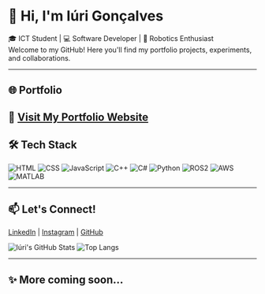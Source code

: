 # 👋 Hi, I'm Iúri Gonçalves

🎓 ICT Student | 💻 Software Developer | 🤖 Robotics Enthusiast  
Welcome to my GitHub! Here you'll find my portfolio projects, experiments, and collaborations.

---

## 🌐 Portfolio
🔗 [Visit My Portfolio Website](https://jmti10.github.io/Portfolio)
---

## 🛠 Tech Stack

![HTML](https://img.shields.io/badge/-HTML5-E34F26?style=flat&logo=html5&logoColor=white)
![CSS](https://img.shields.io/badge/-CSS3-1572B6?style=flat&logo=css3)
![JavaScript](https://img.shields.io/badge/-JavaScript-F7DF1E?style=flat&logo=javascript&logoColor=black)
![C++](https://img.shields.io/badge/-C++-00599C?style=flat&logo=c%2B%2B&logoColor=white)
![C#](https://img.shields.io/badge/-C%23-239120?style=flat&logo=c-sharp&logoColor=white)
![Python](https://img.shields.io/badge/-Python-3776AB?style=flat&logo=python&logoColor=white)
![ROS2](https://img.shields.io/badge/-ROS2-22314E?style=flat&logo=ros&logoColor=white)
![AWS](https://img.shields.io/badge/-AWS-232F3E?style=flat&logo=amazonaws&logoColor=white)
![MATLAB](https://img.shields.io/badge/-MATLAB-0076A8?style=flat&logo=Mathworks&logoColor=white)

---

## 📫 Let's Connect!
[LinkedIn](https://www.linkedin.com/in/yourname) | [Instagram](https://www.instagram.com/yourusername) | [GitHub](https://github.com/JMTI10)

![Iúri's GitHub Stats](https://github-readme-stats.vercel.app/api?username=JMTI10&show_icons=true&theme=tokyonight)
![Top Langs](https://github-readme-stats.vercel.app/api/top-langs/?username=JMTI10&layout=compact&theme=tokyonight)

---

## ✨ More coming soon...
